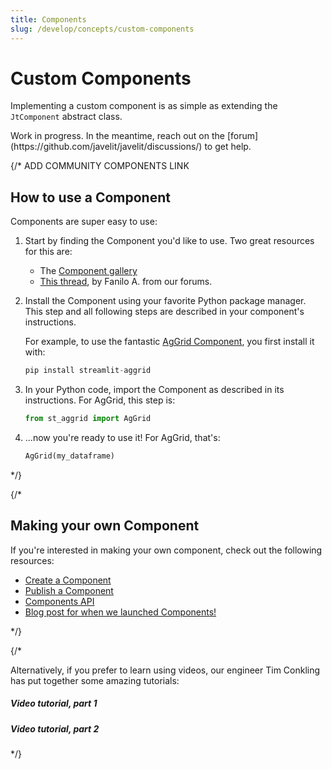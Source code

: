 ```yaml
---
title: Components
slug: /develop/concepts/custom-components
---
```


# Custom Components

Implementing a custom component is as simple as extending the `JtComponent` abstract class.

<Tip>
Work in progress. In the meantime, reach out on the [forum](https://github.com/javelit/javelit/discussions/) to get help. 
</Tip>

{/* ADD COMMUNITY COMPONENTS LINK 

## How to use a Component

Components are super easy to use:

1. Start by finding the Component you'd like to use. Two great resources for this are:

   - The [Component gallery](https://streamlit.io/components)
   - [This thread](https://discuss.streamlit.io/t/streamlit-components-community-tracker/4634),
     by Fanilo A. from our forums.

2. Install the Component using your favorite Python package manager. This step and all following
   steps are described in your component's instructions.

   For example, to use the fantastic [AgGrid
   Component](https://github.com/PablocFonseca/streamlit-aggrid), you first install it with:

   ```python
   pip install streamlit-aggrid
   ```

3. In your Python code, import the Component as described in its instructions. For AgGrid, this step
   is:

   ```python
   from st_aggrid import AgGrid
   ```

4. ...now you're ready to use it! For AgGrid, that's:

   ```python
   AgGrid(my_dataframe)
   ```

*/}

{/* 

## Making your own Component

If you're interested in making your own component, check out the following resources:

- [Create a Component](/develop/concepts/custom-components/create)
- [Publish a Component](/develop/concepts/custom-components/publish)
- [Components API](/develop/concepts/custom-components/intro)
- [Blog post for when we launched Components!](https://blog.streamlit.io/introducing-streamlit-components/)

*/}

{/*

Alternatively, if you prefer to learn using videos, our engineer Tim Conkling has put together some
amazing tutorials:


##### Video tutorial, part 1

<YouTube videoId="BuD3gILJW-Q" />

##### Video tutorial, part 2

<YouTube videoId="QjccJl_7Jco" />

*/}

